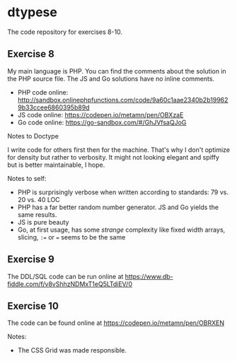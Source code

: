 # dtypese

The code repository for exercises 8-10.


## Exercise 8

My main language is PHP. You can find the comments about the solution in the PHP source file. The JS and Go solutions have no inline comments.

* PHP code online: http://sandbox.onlinephpfunctions.com/code/9a60c1aae2340b2b199629b33ccee6860395b89d
* JS code online: https://codepen.io/metamn/pen/OBXzaE
* Go code online: https://go-sandbox.com/#/GhJVfsaQJoG

Notes to Doctype

I write code for others first then for the machine. That's why I don't optimize for density but rather to verbosity. It might not looking elegant and spiffy but is better maintainable, I hope.

Notes to self:

* PHP is surprisingly verbose when written according to standards: 79 vs. 20 vs. 40 LOC
* PHP has a far better random number generator. JS and Go yields the same results.
* JS is pure beauty
* Go, at first usage, has some *strange* complexity like fixed width arrays, slicing, `:=` or `=` seems to be the same


## Exercise 9

The DDL/SQL code can be run online at https://www.db-fiddle.com/f/v8vShhzNDMxT1eQ5LTdiEV/0


## Exercise 10

The code can be found online at https://codepen.io/metamn/pen/OBRXEN

Notes:

* The CSS Grid was made responsible.